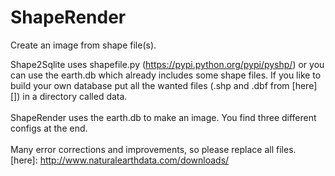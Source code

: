 # ShapeRender

Create an image from shape file(s).

Shape2Sqlite uses shapefile.py (https://pypi.python.org/pypi/pyshp/) or you can use the earth.db which already includes some shape files.
If you like to build your own database put all the wanted files (.shp and .dbf from [here] []) in a directory called data.
</br></br>
ShapeRender uses the earth.db to make an image. You find three different configs at the end.
</br></br>
Many error corrections and improvements, so please replace all files.
[here]: http://www.naturalearthdata.com/downloads/
